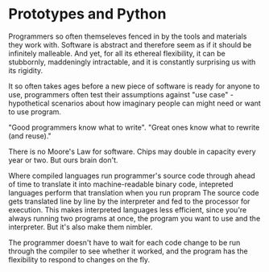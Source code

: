 # Prototypes and Python

Programmers so often themseleves fenced in by the tools and materials they work with.
Software is abstract and therefore seem as if it should be infinitely malleable. And yet,
for all its ethereal flexibility, it can be stubbornly,
maddeningly intractable, and it is constantly surprising us with its
rigidity. 

It so often takes ages before a new piece of software is ready for anyone to use, programmers
often test their assumptions against "use case" - hypothetical scenarios about how imaginary people
can might need or want to use program.

"Good programmers know what to write". "Great ones know what to rewrite (and reuse)."

There is no Moore's Law for software. Chips may double in capacity every year or two. But ours brain don't.

Where compiled languages run programmer's source code through ahead of time to translate it into machine-readable
binary code, intepreted languages perform that translation when you run propram
The source code gets translated line by line by the interpreter and fed to the processor for execution. 
This makes interpreted languages less efficient, since you're always running two programs at once,
the program you want to use and the interpreter. But it's also make them nimbler.

The programmer doesn't have to wait for each code change to be run through the compiler to see whether it worked, 
and the program has the flexibility to respond to changes on the fly.
